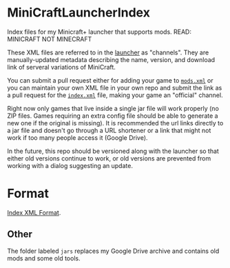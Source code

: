 # MiniCraftLauncherIndex
Index files for my Minicraft+ launcher that supports mods. READ: MINICRAFT NOT MINECRAFT

These XML files are referred to in the [launcher](https://github.com/MajickTek/MiniCraftLauncher) as "channels". They are manually-updated metadata describing the name, version, and download link of serveral variations of MiniCraft.

You can submit a pull request either for adding your game to [`mods.xml`](https://github.com/MajickTek/MiniCraftLauncherIndex/blob/main/mods.xml) or you can maintain your own XML file in your own repo and submit the link as a pull request for the [`index.xml`](https://github.com/MajickTek/MiniCraftLauncherIndex/blob/main/index.xml) file, making your game an "official" channel.

Right now only games that live inside a single jar file will work properly (no ZIP files. Games requiring an extra config file should be able to generate a new one if the original is missing). It is recommended the url links directly to a jar file and doesn't go through a URL shortener or a link that might not work if too many people access it (Google Drive).

In the future, this repo should be versioned along with the launcher so that either old versions continue to work, or old versions are prevented from working with a dialog suggesting an update.

# Format
[Index XML Format](https://github.com/MajickTek/MiniCraftLauncherIndex/wiki/Index-XML).

## Other
The folder labeled `jars` replaces my Google Drive archive and contains old mods and some old tools.

